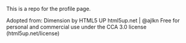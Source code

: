 This is a repo for the profile page.

Adopted from:
Dimension by HTML5 UP
html5up.net | @ajlkn
Free for personal and commercial use under the CCA 3.0 license (html5up.net/license)

